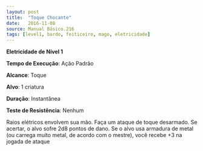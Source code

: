 ```yaml
---
layout: post
title:  "Toque Chocante"
date:   2016-11-08
source: Manual Básico.216
tags: [level1, bardo, feiticeiro, mago, eletricidade]
---
```


**Eletricidade de Nível 1**

**Tempo de Execução**: Ação Padrão

**Alcance**: Toque

**Alvo**: 1 criatura

**Duração**: Instantânea

**Teste de Resistência**: Nenhum

Raios elétricos envolvem sua mão.
Faça um ataque de toque desarmado. Se acertar, o alvo sofre 2d8 pontos de dano.
Se o alvo usa armadura de metal (ou carrega muito metal, de acordo com o mestre), você recebe +3 na jogada de ataque